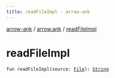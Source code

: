 ```yaml
---
title: readFileImpl - arrow-ank
---
```


[arrow-ank](../index.html) / [arrow.ank](index.html) / [readFileImpl](./read-file-impl.html)

# readFileImpl

`fun readFileImpl(source: `[`File`](http://docs.oracle.com/javase/6/docs/api/java/io/File.html)`): `[`String`](https://kotlinlang.org/api/latest/jvm/stdlib/kotlin/-string/index.html)